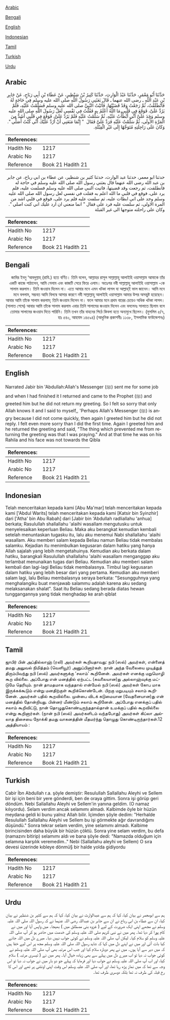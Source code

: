 [Arabic](#arabic)

[Bengali](#bengali)

[English](#english)

[Indonesian](#indonesian)

[Tamil](#tamil)

[Turkish](#turkish)

[Urdu](#urdu)

## Arabic


<div dir="rtl" lang="ar" style={{fontSize:'larger',backgroundColor:'#f8f9fa',padding:20}}>
حَدَّثَنَا أَبُو مَعْمَرٍ، حَدَّثَنَا عَبْدُ الْوَارِثِ، حَدَّثَنَا كَثِيرُ بْنُ شِنْظِيرٍ، عَنْ عَطَاءِ بْنِ أَبِي رَبَاحٍ، عَنْ جَابِرِ بْنِ عَبْدِ اللَّهِ ـ رضى الله عنهما ـ قَالَ بَعَثَنِي رَسُولُ اللَّهِ صلى الله عليه وسلم فِي حَاجَةٍ لَهُ فَانْطَلَقْتُ، ثُمَّ رَجَعْتُ وَقَدْ قَضَيْتُهَا، فَأَتَيْتُ النَّبِيَّ صلى الله عليه وسلم فَسَلَّمْتُ عَلَيْهِ، فَلَمْ يَرُدَّ عَلَىَّ، فَوَقَعَ فِي قَلْبِي مَا اللَّهُ أَعْلَمُ بِهِ فَقُلْتُ فِي نَفْسِي لَعَلَّ رَسُولَ اللَّهِ صلى الله عليه وسلم وَجَدَ عَلَىَّ أَنِّي أَبْطَأْتُ عَلَيْهِ، ثُمَّ سَلَّمْتُ عَلَيْهِ فَلَمْ يَرُدَّ عَلَىَّ، فَوَقَعَ فِي قَلْبِي أَشَدُّ مِنَ الْمَرَّةِ الأُولَى، ثُمَّ سَلَّمْتُ عَلَيْهِ فَرَدَّ عَلَىَّ فَقَالَ ‏ "‏ إِنَّمَا مَنَعَنِي أَنْ أَرُدَّ عَلَيْكَ أَنِّي كُنْتُ أُصَلِّي ‏"‏‏.‏ وَكَانَ عَلَى رَاحِلَتِهِ مُتَوَجِّهًا إِلَى غَيْرِ الْقِبْلَةِ‏.‏
</div>
<div style={{backgroundColor:'#f8f9fa',padding:20, marginBottom: 10}}><table> <thead> <tr> <th>References:</th> <th></th> </tr> </thead> <tbody><tr><td>Hadith No</td><td>1217</td></tr><tr><td>Arabic No</td><td>1217</td></tr><tr><td>Reference</td><td>Book 21 Hadith 21</td></tr></tbody></table></div>


<div dir="rtl" lang="ar" style={{fontSize:'larger',backgroundColor:'#f8f9fa',padding:20}}>
حدثنا ابو معمر، حدثنا عبد الوارث، حدثنا كثير بن شنظير، عن عطاء بن ابي رباح، عن جابر بن عبد الله رضى الله عنهما قال بعثني رسول الله صلى الله عليه وسلم في حاجة له فانطلقت، ثم رجعت وقد قضيتها، فاتيت النبي صلى الله عليه وسلم فسلمت عليه، فلم يرد على، فوقع في قلبي ما الله اعلم به فقلت في نفسي لعل رسول الله صلى الله عليه وسلم وجد على اني ابطات عليه، ثم سلمت عليه فلم يرد على، فوقع في قلبي اشد من المرة الاولى، ثم سلمت عليه فرد على فقال " انما منعني ان ارد عليك اني كنت اصلي ". وكان على راحلته متوجها الى غير القبلة
</div>
<div style={{backgroundColor:'#f8f9fa',padding:20, marginBottom: 10}}><table> <thead> <tr> <th>References:</th> <th></th> </tr> </thead> <tbody><tr><td>Hadith No</td><td>1217</td></tr><tr><td>Arabic No</td><td>1217</td></tr><tr><td>Reference</td><td>Book 21 Hadith 21</td></tr></tbody></table></div>

## Bengali


<div dir="rtl" lang="bn" style={{fontSize:'larger',backgroundColor:'#f8f9fa',padding:20}}>
জাবির ইবনু ‘আবদুল্লাহ্ (রাযি.) হতে বর্ণিত। তিনি বলেন, আল্লাহর রাসূল সাল্লাল্লাহু আলাইহি ওয়াসাল্লাম আমাকে তাঁর একটি কাজে পাঠালেন, আমি গেলাম এবং কাজটি সেরে ফিরে এলাম। অতঃপর নবী সাল্লাল্লাহু আলাইহি ওয়াসাল্লাম -কে সালাম করলাম। তিনি জওয়াব দিলেন না। এতে আমার মনে এমন খটকা লাগল যা আল্লাহ্ই ভাল জানেন। আমি মনে মনে বললাম, সম্ভবত আমি বিলম্বে আসার কারণে নবী সাল্লাল্লাহু আলাইহি ওয়াসাল্লাম আমার উপর অসন্তুষ্ট হয়েছেন। আবার আমি তাঁকে সালাম করলাম; তিনি জওয়াব দিলেন না। ফলে আমার মনে প্রথম বারের চেয়েও অধিক খটকা লাগল। (সালাত শেষে) আবার আমি তাঁকে সালাম করলাম এবার তিনি সালামের জওয়াব দিলেন এবং বললেনঃ সালাতে ছিলাম বলে তোমার সালামের জওয়াব দিতে পারিনি। তিনি তখন তাঁর বাহনের পিঠে কিবলা হতে অন্যমুখে ছিলেন। (মুসলিম ৫/৭, হাঃ ৫৪০, আহমাদ ১৪৫৯৪) (আধুনিক প্রকাশনীঃ ১১৩৮, ইসলামিক ফাউন্ডেশনঃ)
</div>
<div style={{backgroundColor:'#f8f9fa',padding:20, marginBottom: 10}}><table> <thead> <tr> <th>References:</th> <th></th> </tr> </thead> <tbody><tr><td>Hadith No</td><td>1217</td></tr><tr><td>Arabic No</td><td>1217</td></tr><tr><td>Reference</td><td>Book 21 Hadith 21</td></tr></tbody></table></div>

## English


<div dir="ltr" lang="en" style={{fontSize:'larger',backgroundColor:'#f8f9fa',padding:20}}>
Narrated Jabir bin 'Abdullah:Allah's Messenger (ﷺ) sent me for some job and when I had finished it I returned and came to the Prophet (ﷺ) and greeted him but he did not return my greeting. So I felt so sorry that only Allah knows it and I said to myself,, 'Perhaps Allah's Messenger (ﷺ) is angry because I did not come quickly, then again I greeted him but he did not reply. I felt even more sorry than I did the first time. Again I greeted him and he returned the greeting and said, "The thing which prevented me from returning the greeting was that I was praying." And at that time he was on his Rahila and his face was not towards the Qibla
</div>
<div style={{backgroundColor:'#f8f9fa',padding:20, marginBottom: 10}}><table> <thead> <tr> <th>References:</th> <th></th> </tr> </thead> <tbody><tr><td>Hadith No</td><td>1217</td></tr><tr><td>Arabic No</td><td>1217</td></tr><tr><td>Reference</td><td>Book 21 Hadith 21</td></tr></tbody></table></div>

## Indonesian


<div dir="ltr" lang="id" style={{fontSize:'larger',backgroundColor:'#f8f9fa',padding:20}}>
Telah menceritakan kepada kami [Abu Ma'mar] telah menceritakan kepada kami ['Abdul Warits] telah menceritakan kepada kami [Katsir bin Syinzhir] dari ['Atha' bin Abu Rabah] dari [Jabir bin 'Abdullah radliallahu 'anhua] berkata; Rasulullah shallallahu 'alaihi wasallam mengutusku untuk menyelesaikan keperluan Beliau. Maka aku berangkat kemudian kembali setelah menuntaskan tugasku itu, lalu aku menemui Nabi shallallahu 'alaihi wasallam. Aku memberi salam kepada Beliau namun Beliau tidak membalas salamku. Kejadian itu menimbulkan kegusaran dalam hatiku yang hanya Allah sajalah yang lebih mengetahuinya. Kemudian aku berkata dalam hatiku, barangkali Rasulullah shallallahu 'alaihi wasallam menganggap aku terlambat menunaikan tugas dari Beliau. Kemudian aku memberi salam kembali dan lagi-lagi Beliau tidak membalasnya. Timbul lagi kegusaran dalam hatiku yang lebih besar dari yang pertama. Kemudian aku memberi salam lagi, lalu Beliau membalasnya seraya berkata: "Sesungguhnya yang menghalangiku buat menjawab salammu adalah karena aku sedang melaksanakan shalat". Saat itu Beliau sedang berada diatas hewan tunggangannya yang tidak menghadap ke arah qiblat
</div>
<div style={{backgroundColor:'#f8f9fa',padding:20, marginBottom: 10}}><table> <thead> <tr> <th>References:</th> <th></th> </tr> </thead> <tbody><tr><td>Hadith No</td><td>1217</td></tr><tr><td>Arabic No</td><td>1217</td></tr><tr><td>Reference</td><td>Book 21 Hadith 21</td></tr></tbody></table></div>

## Tamil


<div dir="ltr" lang="ta" style={{fontSize:'larger',backgroundColor:'#f8f9fa',padding:20}}>
ஜாபிர் பின் அப்தில்லாஹ் (ரலி) அவர்கள் கூறியதாவது: நபி (ஸல்) அவர்கள், என்னைத் தமது அலுவல் நிமித்தம் (வெளியூர்) அனுப்பினார்கள். நான் அந்த வேலையை முடித்துத் திரும்பிவந்து நபி (ஸல்) அவர்களுக்கு ‘சலாம்’ கூறினேன். அவர்கள் எனக்கு மறுமொழி கூற வில்லை. அப்போது என் மனத்தில் ஏற்பட்ட (கவலையான)து அல்லாஹ்வுக்கு மட்டுமே தெரியும். நான் தாமதமாக வந்ததால் என்மேல் நபி (ஸல்) அவர்கள் கோப மாக இருக்கக்கூடும் என்று மனதிற்குள் கூறிக்கொண்டேன். பிறகு மறுபடியும் சலாம் கூறினேன். அவர்கள் பதில் கூறவில்லை. முன்பை விடக் கடுமையான (வேதனையான)து என் மனத்தில் தோன்றியது. பின்னர் மீண்டும் சலாம் கூறினேன். அப்போது எனக்குப் பதில் சலாம் கூறிவிட்டு, நான் தொழுதுகொண்டிருந்ததால்தான் உமக்குப் பதில் கூறவில்லை என்று கூறினார்கள். (நான் நபி (ஸல்) அவர்களிடம் வந்தபோது) அவர்கள் கிப்லா அல்லாத திசையை நோக்கி தமது வாகனத்தின் மீதமர்ந்து தொழுது கொண்டிருந்தார்கள்.12 அத்தியாயம் :
</div>
<div style={{backgroundColor:'#f8f9fa',padding:20, marginBottom: 10}}><table> <thead> <tr> <th>References:</th> <th></th> </tr> </thead> <tbody><tr><td>Hadith No</td><td>1217</td></tr><tr><td>Arabic No</td><td>1217</td></tr><tr><td>Reference</td><td>Book 21 Hadith 21</td></tr></tbody></table></div>

## Turkish


<div dir="ltr" lang="tr" style={{fontSize:'larger',backgroundColor:'#f8f9fa',padding:20}}>
Cabir İbn Abdullah r.a. şöyle demiştir: Resulullah Sallallahu Aleyhi ve Sellem bir işi için beni bir yere gönderdi, ben de oraya gittim. Sonra işi görüp geri döndüm. Nebi Sallallahu Aleyhi ve Sellem'in yanına geldim. (O namaz kılıyordu). Selam verdim ancak selamımı almadı. Kalbimde öyle bir hüzün meydana geldi ki bunu yalnız Allah bilir. İçimden şöyle dedim: "Herhalde Resulullah Sallallahu Aleyhi ve Sellem bu işi görmekte ağır davrandığımı düşündü." Sonra tekrar selam verdim, yine selamımı almadı. Kalbime birincisinden daha büyük bir hüzün çöktü. Sonra yine selam verdim, bu defa (namazını bitirip) selamımı aldı ve bana şöyle dedi: "Namazda olduğum için selamına karşılık veremedim.." Nebi (Sallallahu aleyhi ve Sellem) O sıra devesi üzerinde kıbleye dönmü§ bir halde yolda gidiyordu
</div>
<div style={{backgroundColor:'#f8f9fa',padding:20, marginBottom: 10}}><table> <thead> <tr> <th>References:</th> <th></th> </tr> </thead> <tbody><tr><td>Hadith No</td><td>1217</td></tr><tr><td>Arabic No</td><td>1217</td></tr><tr><td>Reference</td><td>Book 21 Hadith 21</td></tr></tbody></table></div>

## Urdu


<div dir="rtl" lang="ur" style={{fontSize:'larger',backgroundColor:'#f8f9fa',padding:20}}>
ہم سے ابومعمر نے بیان کیا، کہا کہ ہم سے عبدالوارث نے بیان کیا، کہا کہ ہم سے کثیر بن شنظیر نے بیان کیا، ان سے عطاء بن ابی رباح نے ان سے جابر بن عبداللہ رضی اللہ عنہما نے کہ رسول اللہ صلی اللہ علیہ وسلم نے مجھے اپنی ایک ضرورت کے لیے ( غزوہ بنی مصطلق میں ) بھیجا۔ میں واپس آیا اور میں نے کام پورا کر دیا تھا۔ پھر میں نے نبی کریم صلی اللہ علیہ وسلم کی خدمت میں حاضر ہو کر آپ صلی اللہ علیہ وسلم کو سلام کیا۔ لیکن آپ صلی اللہ علیہ وسلم نے کوئی جواب نہیں دیا۔ میرے دل میں اللہ جانے کیا بات آئی اور میں نے اپنے دل میں کہا کہ شاید رسول اللہ صلی اللہ علیہ وسلم مجھ پر اس لیے خفا ہیں کہ میں دیر سے آیا ہوں۔ میں نے پھر دوبارہ سلام کیا اور جب اس مرتبہ بھی آپ صلی اللہ علیہ وسلم نے کوئی جواب نہ دیا تو اب میرے دل میں پہلے سے بھی زیادہ خیال آیا۔ پھر میں نے ( تیسری مرتبہ ) سلام کیا، اور اب آپ صلی اللہ علیہ وسلم نے جواب دیا اور فرمایا کہ پہلے جو دو بار میں نے جواب نہ دیا تو اس وجہ سے تھا کہ میں نماز پڑھ رہا تھا، اور آپ صلی اللہ علیہ وسلم اس وقت اپنی اونٹنی پر تھے اور اس کا رخ قبلہ کی طرف نہ تھا بلکہ دوسری طرف تھا۔
</div>
<div style={{backgroundColor:'#f8f9fa',padding:20, marginBottom: 10}}><table> <thead> <tr> <th>References:</th> <th></th> </tr> </thead> <tbody><tr><td>Hadith No</td><td>1217</td></tr><tr><td>Arabic No</td><td>1217</td></tr><tr><td>Reference</td><td>Book 21 Hadith 21</td></tr></tbody></table></div>